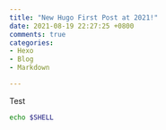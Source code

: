 ```yaml
---
title: "New Hugo First Post at 2021!"
date: 2021-08-19 22:27:25 +0800
comments: true
categories: 
- Hexo
- Blog
- Markdown

---
```

Test

<!--more-->

```bash
echo $SHELL
```
